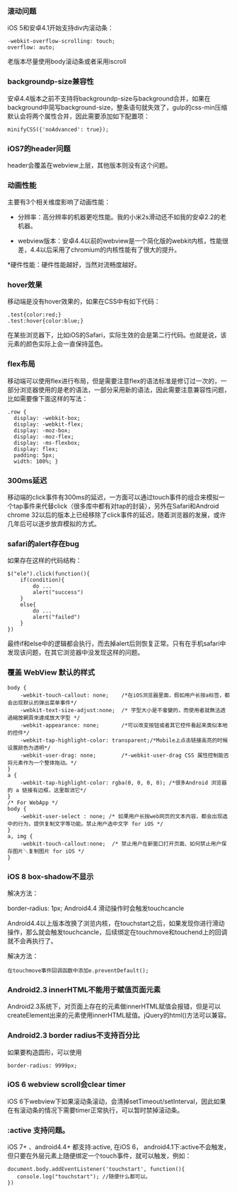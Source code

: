 ### 滚动问题

iOS 5和安卓4.1开始支持div内滚动条：

    -webkit-overflow-scrolling: touch; 
    overflow: auto;   

老版本尽量使用body滚动条或者采用iscroll

### backgroundp-size兼容性

安卓4.4版本之前不支持将backgroundp-size与background合并，如果在background中简写background-size，整条语句就失效了，gulp的css-min压缩默认会将两个属性合并，因此需要添加如下配置项：

    minifyCSS({'noAdvanced': true});

### iOS7的header问题

header会覆盖在webview上层，其他版本则没有这个问题。

### 动画性能

主要有3个相关维度影响了动画性能：

* 分辨率：高分辨率的机器更吃性能。我的小米2s滑动还不如我的安卓2.2的老机器。

* webview版本：安卓4.4以前的webview是一个简化版的webkit内核，性能很差，4.4以后采用了chromium的内核性能有了很大的提升。

*硬件性能：硬件性能越好，当然对流畅度越好。

### hover效果

移动端是没有hover效果的，如果在CSS中有如下代码：

    .test{color:red;}
    .test:hover{color:blue;}

在某些浏览器下，比如iOS的Safari，实际生效的会是第二行代码。也就是说，该元素的颜色实际上会一直保持蓝色。

### flex布局

移动端可以使用flex进行布局，但是需要注意flex的语法标准是修订过一次的，一部分浏览器使用的是老的语法，一部分采用新的语法，因此需要注意兼容性问题，比如需要像下面这样的写法：

    .row {
      display: -webkit-box;
      display: -webkit-flex;
      display: -moz-box;
      display: -moz-flex;
      display: -ms-flexbox;
      display: flex;
      padding: 5px;
      width: 100%; }

### 300ms延迟

移动端的click事件有300ms的延迟，一方面可以通过touch事件的组合来模拟一个tap事件来代替click（很多库中都有对tap的封装），另外在Safari和Android chrome 32以后的版本上已经移除了click事件的延迟，随着浏览器的发展，或许几年后可以逐步放弃模拟的方式。

### safari的alert存在bug

如果存在这样的代码结构：

    $("ele").click(function(){
        if(condition){
            do ...
            alert("success")
        }
        else{
            do ...
            alert("failed")
        }
    })

最终if和else中的逻辑都会执行，而去掉alert后则恢复正常。只有在手机safari中发现该问题，在其它浏览器中没发现这样的问题。

### 覆盖 WebView 默认的样式

    body {
        -webkit-touch-callout: none;    /*在iOS浏览器里面，假如用户长按a标签，都会出现默认的弹出菜单事件*/
        -webkit-text-size-adjust:none;  /* 字型大小是不會變的，而使用者就無法透過縮放網頁來達成放大字型 */
        -webkit-appearance: none;       /*可以改变按钮或者其它控件看起来类似本地的控件*/
        -webkit-tap-highlight-color: transparent;/*Mobile上点击链接高亮的时候设置颜色为透明*/ 
        -webkit-user-drag: none;        /*-webkit-user-drag CSS 属性控制能否将元素作为一个整体拖动。*/
    }
    a {
        -webkit-tap-highlight-color: rgba(0, 0, 0, 0); /*很多Android 浏览器的 a 链接有边框，这里取消它*/
    }
    /* For WebApp */
    body {  
        -webkit-user-select : none; /* 如果用户长按web网页的文本内容，都会出现选中的行为，提供复制文字等功能。禁止用户选中文字 for iOS */
    } 
    a, img {  
        -webkit-touch-callout:none;  /* 禁止用户在新窗口打开页面、如何禁止用户保存图片＼复制图片 for iOS */  
    } 

### iOS 8 box-shadow不显示

解决方法：

border-radius: 1px;
Android4.4 滑动操作时会触发touchcancle

Android4.4以上版本改换了浏览内核，在touchstart之后，如果发现你进行滑动操作，那么就会触发touchcancle，后续绑定在touchmove和touchend上的回调就不会再执行了。

解决方法：

    在touchmove事件回调函数中添加e.preventDefault();

### Android2.3 innerHTML不能用于赋值页面元素

Android2.3系统下，对页面上存在的元素做innerHTML赋值会报错，但是可以createElement出来的元素使用innerHTML赋值。jQuery的html()方法可以兼容。

### Android2.3 border radius不支持百分比

如果要构造圆形，可以使用

    border-radius: 9999px;

### iOS 6 webview scroll会clear timer

iOS 6下webview下如果滚动条滚动，会清掉setTimeout/setInterval，因此如果在有滚动条的情况下需要timer正常执行，可以暂时禁掉滚动条。

### :active 支持问题。

iOS 7+ 、android4.4+ 都支持:active, 在iOS 6， android4.1下:active不会触发，但只要在外层元素上随便绑定一个touch事件，就可以触发，例如：

    document.body.addEventListener('touchstart', function(){
       console.log("touchstart"); //随便什么都可以。
    }) 


